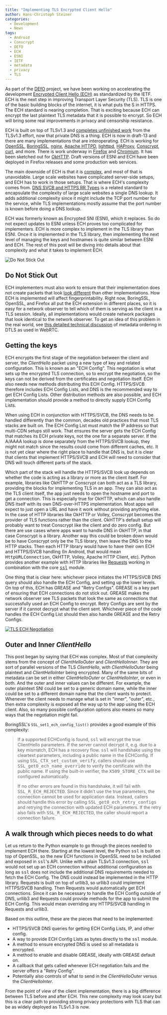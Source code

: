 ```yaml
---
title: "Implementing TLS Encrypted Client Hello"
author: Hans-Christoph Steiner
categories:
  - Development
  - News
tags:
  - Android
  - Conscrypt
  - DEfO
  - ECH
  - ESNI
  - IETF
  - metadata
  - privacy
  - TLS
---
```


As part of the [DEfO](https://defo.ie/) project, we have been working on
accelerating the development [Encrypted Client Hello
(ECH)](https://www.ietf.org/archive/id/draft-ietf-tls-esni-13.html) as
standardized by the IETF.  ECH is the next step in improving Transport Layer
Security (TLS).  TLS is one of the basic building blocks of the internet, it is
what puts the S in HTTPS.  The ECH standard is nearing completion.  That is
exciting because ECH can encrypt the last plaintext TLS metadata that it is
possible to encrypt.  So ECH will bring some real improvements in privacy and
censorship resistance.

ECH is built on top of TLSv1.3 and [completes unfinished
work](https://blog.cloudflare.com/handshake-encryption-endgame-an-ech-update/)
from the TLSv1.3 effort, now that private DNS is a thing. ECH is now in draft-13
and there are many implementations that are interoperating. ECH is working for
[OpenSSL], [BoringSSL], [nginx], [Apache HTTPD][apache], [lighttpd],
[HAProxy], [Conscrypt], [curl], and more. There is work underway in [Firefox]
and [Chromium]. It has been sketched out for [OkHTTP]. Draft versions of ESNI
and ECH have been deployed in Firefox releases and some production web services.

The main downside of ECH is that it is
[complex](https://defo.ie/report.html#issuesarising), and most of that is
unavoidable.  Large scale websites have complicated server-side setups, and ECH
has to work in those setups.  That is where ECH's complexity comes from.  [DNS
SVCB and HTTPS RR
Types](https://www.ietf.org/archive/id/draft-ietf-dnsop-svcb-https-07.html) is a
related standard to encapsulate the complexity of large scale websites a single
DNS lookup.  It adds additional complexity since it might include the TCP port
number for the service, while TLS implementations mostly assume that the port
number is known before doing a DNS lookup.

ECH was formerly known as Encrypted SNI (ESNI), which it replaces.  So do not
expect updates to ESNI unless ECH proves too complicated for implementers. ECH
is more complex to implement in the TLS library than ESNI.  Once it is
implemented in the TLS library, then implementing the next level of managing the
keys and hostnames is quite similar between ESNI and ECH.  The rest of this post
will be diving into details about that complexity and what it takes to implement
ECH.


![Do Not Stick Out](do-not-stick-out.jpg)

## Do Not Stick Out

ECH implementers must also work to ensure that their implementation does not
create packets that look [look
different](https://www.ietf.org/archive/id/draft-ietf-tls-esni-13.html#name-do-not-stick-out)
than other implementations.  How ECH is implemented will affect
fingerprintability.  Right now, BoringSSL, OpenSSL, and Firefox all put the ECH
extension in different places, so it is easy for a network observer to tell
which of them is serving as the client in a TLS session.  Ideally, all
implementations would create network packages that look identical to the network
observer.  To get an idea of this problem in the real world, see [this detailed
technical
discussion](https://gitlab.torproject.org/tpo/anti-censorship/pluggable-transports/snowflake/-/issues/40014)
of metadata ordering in DTLS as used in WebRTC.


## Getting the keys

ECH encrypts the first stage of the negotiation between the client and server,
the _ClientHello_ packet using a new type of key and related configuration.
This is known as an "ECH Config".  This negotiation is what sets up the
encrypted TLS connection, so to encrypt the negotiation, so the keys can not be
derived from the certificates and negotiation itself.  ECH also needs new
methods distributing this ECH Config.  HTTPS/SVCB therefore includes ECH Config Lists,
and DNS is the recommended way to get ECH Config Lists.  Other distribution
methods are also possible, and ECH implementation should provide a method to
directly supply ECH Config Lists.

When using ECH in conjunction with HTTPS/SVCB, the DNS needs to be handled differently
than the common, decades old practices that most TLS stacks are built on.  The
ECH Config List must match the IP address so that multi-CDN setups still work.
That ensures the server gets the ECH Config that matches its ECH private keys,
not the one for a separate server.  If the A/AAAA lookup is done separately from
the HTTPS/SVCB lookup, they might not match since the results could come from
different caches, etc.  It is not yet clear where the right place to handle that
DNS is, but it is clear that clients that implement HTTPS/SVCB and ECH will need to
consider that DNS will touch different parts of the stack.

Which part of the stack will handle the HTTPS/SVCB look up depends on whether
the code is acting as a library or more as the client itself.  For example,
libraries like OkHTTP or Conscrypt can both act as a TLS library, providing the
blocks for implementing TLS in an app.  They can also act as the TLS client
itself, the app just needs to open the hostname and port to get a connection.
This is especially true for OkHTTP, which can also handle DNS itself with its
own DNS-over-HTTPS implementation.  Most apps will expect to just open a URL and
have it work without providing anything else.  In the case of HTTP libraries
like OkHTTP or Volley, Conscrypt becomes the provider of TLS functions rather
than the client.  OkHTTP's default setup will probably want to treat Conscrypt
like the client and do zero config.  But there are use cases where apps want to
handle DNS in OkHTTP, in that case Conscrypt is a library.  Another way this
could be broken down would be to have Conscrypt only be the TLS library, then
leave the DNS to the HTTP stacks.  Then each HTTP library would have to have
their own ECH and HTTPS/SVCB handling (In Android, that would mean
<tt>HttpURLConnection</tt>, OkHTTP, Volley, Apache HTTP Client, etc).  Python
provides another example with HTTP libraries like [Requests] working in
combination with the core [<tt>ssl</tt>][python-ssl] module.

One thing that is clear here: whichever piece initiates the HTTPS/SVCB DNS query
should also handle the ECH Config, and setting up the lower levels.  On top of
this, ECH has GREASE and "Retry Configs".  GREASE is a key part of ensuring that
ECH connections do not stick out.  GREASE makes the network observer see TLS
packets that look the same as connections that successfully used an ECH Config
to encrypt.  Retry Configs are sent by the server if it cannot decrypt what the
client sent.  Whichever piece of the code handles the ECH Config List should
then also handle GREASE and the Retry Configs.



[![TLS ECH Negotiation](tls-ech-negotiation.png)](https://blog.cloudflare.com/encrypted-client-hello/)

## Outer and Inner _ClientHello_

This post began by saying that ECH was complex.  Most of that complexity stems
from the concept of _ClientHelloOuter_ and _ClientHelloInner_.  They are sort of
parallel versions of the TLS _ClientHello_, with _ClientHelloOuter_ being
plaintext and _ClientHelloInter_ being encrypted.  Many of the same bits of
metadata can be set in either _ClientHelloOuter_ or _ClientHelloInter_, or even
in both.  And the outer and inner values can be different.  For example, the
outer plaintext SNI could be set to a generic domain name, while the inner could
be set to a different domain name that the client wants to protect.  Whenever
the client needs to manage what is set in "inner", "outer", etc., then extra
complexity is exposed all the way up to the app using the ECH client.  Also, so
many possible configuration options also means so many ways that the negotiation
might fail.

BoringSSL's `SSL_set1_ech_config_list()` provides a good example of this complexity:

> If a supported ECHConfig is found, <tt>ssl</tt> will encrypt the true
> ClientHello parameters. If the server cannot decrypt it, e.g. due to a key
> mismatch, ECH has a recovery flow. <tt>ssl</tt> will handshake using the
> cleartext parameters, including a public name in the ECHConfig. If using
> <tt>SSL_CTX_set_custom_verify</tt>, callers should use
> <tt>SSL_get0_ech_name_override</tt> to verify the certificate with the public
> name. If using the built-in verifier, the <tt>X509_STORE_CTX</tt> will be
> configured automatically.
>
> If no other errors are found in this handshake, it will fail with
> <tt>SSL_R_ECH_REJECTED</tt>. Since it didn't use the true parameters, the
> connection cannot be used for application data. Instead, callers should handle
> this error by calling <tt>SSL_get0_ech_retry_configs</tt> and retrying the
> connection with updated ECH parameters. If the retry also fails with
> <tt>SSL_R_ECH_REJECTED</tt>, the caller should report a connection failure.



## A walk through which pieces needs to do what

Let us return to the Python example to go through the pieces needed to implement
ECH there.  Starting at the lowest level, the Python <tt>ssl</tt> is built on
top of OpenSSL, so the new ECH functions in OpenSSL need to be included and
exposed in <tt>ssl</tt>'s API.  Unlike with a plain TLSv1.3 connection,
<tt>ssl</tt> would not set up an ECH connection without additional configuration
as long as <tt>ssl</tt> does not include the additional DNS requirements needed
to fetch the ECH Config.  The DNS could instead be implemented in the HTTP
library.  Requests is built on top of urllib3, so urllib3 could implement
HTTPS/SVCB handling.  Then Requests would automatically get ECH connections.
Since it can be necessary to handle the ECH Config outside of DNS, urllib3 and
Requests could provide methods for the app to submit the ECH Config.  This would
mean overriding any HTTPS/SVCB handling in Requests and urllib3.

Based on this outline, these are the pieces that need to be implemented:

* HTTPS/SVCB DNS queries for getting ECH Config Lists, IP, and other config.
* A way to provide ECH Config Lists as bytes directly to the <tt>ssl</tt> module.
* A method to ensure encrypted DNS is used so all metadata is encrypted.
* A method to enable and disable GREASE, ideally with GREASE default on.
* A callback that gets called whenever ECH negotiation fails and the server
  offers a "Retry Config".
* Potentially also controls of what to send in the _ClientHelloOuter_ versus the
  _ClientHelloInter_.

From the point of view of the client implementation, there is a big difference
between TLS before and after ECH.  This new complexity may look scary but this
is a clear path to providing strong privacy protections with TLS that can be as
widely deployed as TLSv1.3 is now.


[apache]: https://github.com/sftcd/httpd
[BoringSSL]: https://bugs.chromium.org/p/boringssl/issues/detail?id=275
[Chromium]: https://bugs.chromium.org/p/chromium/issues/detail?id=1091403
[conscrypt-issue]: https://github.com/google/conscrypt/issues/730#issuecomment-970234409
[Conscrypt]: https://github.com/guardianproject/conscrypt/tree/2.6.alpha1638179154.job1828169525
[curl]: https://github.com/niallor/curl
[Firefox]: https://bugzilla.mozilla.org/show_bug.cgi?id=1725938
[HAProxy]: https://github.com/sftcd/haproxy/commits/ECH-experimental
[lighttpd]: https://github.com/sftcd/lighttpd1.4
[nginx]: https://github.com/sftcd/nginx
[okhttp]: https://github.com/square/okhttp/issues/6539
[openssl-issue]: https://github.com/openssl/openssl/issues/7482
[OpenSSL]: https://github.com/sftcd/openssl
[python-ssl]: https://bugs.python.org/issue45567
[Requests]: https://github.com/psf/requests/issues/5972
